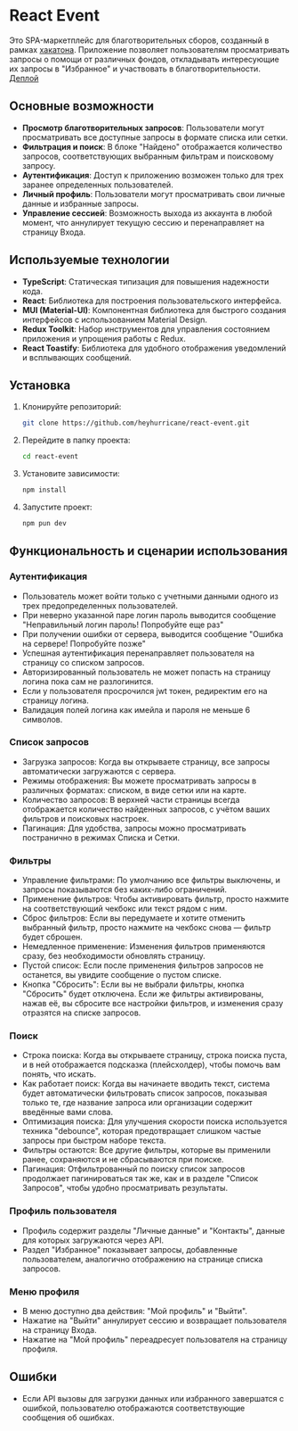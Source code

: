 # React Event

Это SPA-маркетплейс для благотворительных сборов, созданный в рамках [хакатона](https://github.com/nat-davydova/charity_event_back_oct2024).
Приложение позволяет пользователям просматривать запросы о помощи от различных фондов, откладывать интересующие их запросы в "Избранное" и участвовать в благотворительности.
[Деплой]()

## Основные возможности

- **Просмотр благотворительных запросов**: Пользователи могут просматривать все доступные запросы в формате списка или сетки.
- **Фильтрация и поиск**: В блоке "Найдено" отображается количество запросов, соответствующих выбранным фильтрам и поисковому запросу.
- **Аутентификация**: Доступ к приложению возможен только для трех заранее определенных пользователей.
- **Личный профиль**: Пользователи могут просматривать свои личные данные и избранные запросы.
- **Управление сессией**: Возможность выхода из аккаунта в любой момент, что аннулирует текущую сессию и перенаправляет на страницу Входа.

## Используемые технологии

- **TypeScript**: Статическая типизация для повышения надежности кода.
- **React**: Библиотека для построения пользовательского интерфейса.
- **MUI (Material-UI)**: Компонентная библиотека для быстрого создания интерфейсов с использованием Material Design.
- **Redux Toolkit**: Набор инструментов для управления состоянием приложения и упрощения работы с Redux.
- **React Toastify**: Библиотека для удобного отображения уведомлений и всплывающих сообщений.

## Установка

1. Клонируйте репозиторий:
   ```bash
   git clone https://github.com/heyhurricane/react-event.git
   ```
2. Перейдите в папку проекта:
   ```bash
   cd react-event
   ```
3. Установите зависимости:
   ```bash
   npm install
   ```
4. Запустите проект:
   ```bash
   npm pun dev
   ```

## Функциональность и сценарии использования

### Аутентификация

- Пользователь может войти только с учетными данными одного из трех предопределенных пользователей.
- При неверно указанной паре логин пароль выводится сообщение "Неправильный логин пароль! Попробуйте еще раз"
- При получении ошибки от сервера, выводится сообщение "Ошибка на сервере! Попробуйте позже"
- Успешная аутентификация перенаправляет пользователя на страницу со списком запросов.
- Авторизированный пользователь не может попасть на страницу логина пока сам не разлогинится.
- Если у пользователя просрочился jwt токен, редиректим его на страницу логина.
- Валидация полей логина как имейла и пароля не меньше 6 символов.

### Список запросов

- Загрузка запросов: Когда вы открываете страницу, все запросы автоматически загружаются с сервера.
- Режимы отображения: Вы можете просматривать запросы в различных форматах: списком, в виде сетки или на карте.
- Количество запросов: В верхней части страницы всегда отображается количество найденных запросов, с учётом ваших фильтров и поисковых настроек.
- Пагинация: Для удобства, запросы можно просматривать постранично в режимах Списка и Сетки.

### Фильтры

- Управление фильтрами: По умолчанию все фильтры выключены, и запросы показываются без каких-либо ограничений.
- Применение фильтров: Чтобы активировать фильтр, просто нажмите на соответствующий чекбокс или текст рядом с ним.
- Сброс фильтров: Если вы передумаете и хотите отменить выбранный фильтр, просто нажмите на чекбокс снова — фильтр будет сброшен.
- Немедленное применение: Изменения фильтров применяются сразу, без необходимости обновлять страницу.
- Пустой список: Если после применения фильтров запросов не останется, вы увидите сообщение о пустом списке.
- Кнопка "Сбросить": Если вы не выбрали фильтры, кнопка "Сбросить" будет отключена. Если же фильтры активированы, нажав её, вы сбросите все настройки фильтров, и изменения сразу отразятся на списке запросов.

### Поиск

- Строка поиска: Когда вы открываете страницу, строка поиска пуста, и в ней отображается подсказка (плейсхолдер), чтобы помочь вам понять, что искать.
- Как работает поиск: Когда вы начинаете вводить текст, система будет автоматически фильтровать список запросов, показывая только те, где название запроса или организации содержит введённые вами слова.
- Оптимизация поиска: Для улучшения скорости поиска используется техника "debounce", которая предотвращает слишком частые запросы при быстром наборе текста.
- Фильтры остаются: Все другие фильтры, которые вы применили ранее, сохраняются и не сбрасываются при поиске.
- Пагинация: Отфильтрованный по поиску список запросов продолжает пагинироваться так же, как и в разделе "Список Запросов", чтобы удобно просматривать результаты.

### Профиль пользователя

- Профиль содержит разделы "Личные данные" и "Контакты", данные для которых загружаются через API.
- Раздел "Избранное" показывает запросы, добавленные пользователем, аналогично отображению на странице списка запросов.

### Меню профиля

- В меню доступно два действия: "Мой профиль" и "Выйти".
- Нажатие на "Выйти" аннулирует сессию и возвращает пользователя на страницу Входа.
- Нажатие на "Мой профиль" переадресует пользователя на страницу профиля.

## Ошибки

- Если API вызовы для загрузки данных или избранного завершатся с ошибкой, пользователю отображаются соответствующие сообщения об ошибках.

```

```
